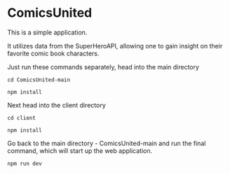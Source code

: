 # ComicsUnited

This is a simple application.

It utilizes data from the SuperHeroAPI, allowing one to gain insight on their favorite comic book characters.

Just run these commands separately, head into the main directory

```
cd ComicsUnited-main

npm install

```
Next head into the client directory

```
cd client 

npm install

```
Go back to the main directory - ComicsUnited-main and run the final command, which will start up the web application.

```
npm run dev
```
